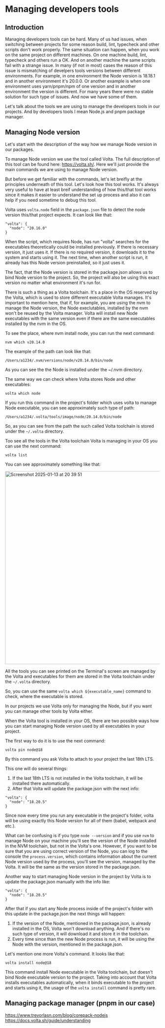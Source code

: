 # Managing developers tools

## Introduction

Managing developers tools can be hard. Many of us had issues, when switching between projects for some reason build, lint, typecheck and other scripts don't work properly. The same situation can happen, when you work on the same project on different machines. On one machine build, lint, typecheck and others run a OK. And on another machine the same scripts fail with a strange issue. In many (if not in most) cases the reason of this issue is mismatching of develpers tools versions between different environments. For example, in one environment the Node version is 18.18.1 and in another environment it's 20.0.0. Or another example is when one environment uses yarn/pnpm/npm of one version and in another environment the version is different. For many years there were no stable solution for such type of issues. And now we have some of them.

Let's talk about the tools we are using to manage the developers tools in our projects. And by developers tools I mean Node.js and pnpm package manager.

## Managing Node version

Let's start with the description of the way how we manage Node version in our packages.

To manage Node version we use the tool called Volta. The full description of this tool can be found here: https://volta.sh/. Here we'll just provide the main commands we are using to manage Node version.

But before we get familiar with the commands, let's let breifly at the principles underneath of this tool. Let's look how this tool works. It's always very useful to have at least breif understanding of how this/that tool works since it makes it easier to understand the set up process and also it can help if you need sometime to debug this tool.

Volta uses `volta.node` field in the `package.json` file to detect the node version this/that project expects. It can look like that:

```
"volta": {
  "node": "20.16.0"
}
```

When the script, which requires Node, has run "volta" searches for the executables theoretically could be installed previously. If there is necessary version, it just uses it. If there is no required version, it downloads it to the system and starts using it. The next time, when another script is run, it already has this Node version preinstalled, so it just uses it.

The fact, that the Node version is stored in the package.json allows us to bind Node version to the project. So, the project will also be using this exact version no matter what environment it's run for.

There is such a thing as a Volta toolchain. It's a place in the OS reserved by the Volta, which is used to store different executable Volta manages. It's important to mention here, that if, for example, you are using the nvm to manage the Node version, the Node execlutables, installed by the nvm won't be reused by the Volta manager. Volta will install new Node executables with the same version even if there are the same executables installed by the nvm in the OS.

To see the place, where nvm install node, you can run the next command:

```
nvm which v20.14.0
```

The example of the path can look like that:

```
/Users/a1234/.nvm/versions/node/v20.14.0/bin/node
```

As you can see the the Node is installed under the ~/.nvm directory.

The same way we can check where Volta stores Node and other executables:

```
volta which node
```
If you run this command in the project's folder which uses volta to manage Node executable, you can see approximately such type of path:

```
/Users/a1234/.volta/tools/image/node/20.14.0/bin/node
```

So, as you can see from the path the such called Volta toolchain is stored under the `~/.volta` directory.

Too see all the tools in the Volta toolchain Volta is managing in your OS you can use the next command:

```
volta list
```

You can see approximately something like that:

<img width="626" alt="Screenshot 2025-01-13 at 20 39 51" src="https://github.com/user-attachments/assets/fde3ac5e-417a-47d0-9402-48cf3a76a95e" />

All the tools you can see printed on the Terminal's screen are managed by the Volta and executables for them are stored in the Volta toolchain under the `~/.volta` directory.

So, you can use the same `volta which ${executable_name}` command to check, where the executable is stored.

In our projects we use Volta only for managing the Node, but if you want you can manage other tools by Volta either.

When the Volta tool is installed in your OS, there are two possible ways how you can start managing Node version used by all executables in your project.

The first way to do it is to use the next command:

```
volta pin node@18
```

By this command you ask Volta to attach to your project the last 18th LTS.

This one will do several things:

1. If the last 18th LTS is not installed in the Volta toolchain, it will be installed there automatically.
2. After that Volta will update the package.json with the next info:

```
"volta": {
  "node": "18.20.5"
}
```

Since now every time you run any executable in the project's folder, volta will be using exactly this Node version for all of them (babel, webpack and etc.).

What can be confusing is if you type `node --version` and if you use `nvm` to manage Node on your machine you'll see the version of the Node installed in the NVM toolchain, but not in the Volta's one. However, if you want to be sure that you are using correct version of the Node, you can log to the console the `process.version`, which contains information about the current Node version used by the process, you'll see the version, managed by the Volta. It will be the same as the version stored in the package.json.

Another way to start managing Node version in the project by Volta is to update the package.json manually with the info like:

```
"volta": {
  "node": "18.20.5"
}
```

After that if you start any Node process inside of the project's folder with this update in the package.json the next things will happen:

1. If the version of the Node, mentioned in the package.json, is already installed in the OS, Volta won't download anything. And if there's no such type of version, it will download it and store it in the toolchain.
2. Every time since than the new Node process is run, it will be using the Node with the version, mentioned in the package.json.

Let's mention one more Volta's command. It looks like that:

```
volta install node@18
```

This command install Node executable in the Volta toolchain, but doesn't bind Node executable version to the project. Taking into account that Volta installs executables automatically, when it binds executable to the project and starts using it, the usage of the `volta install` command is pretty rare.

## Managing package manager (pnpm in our case)

https://www.trevorlasn.com/blog/corepack-nodejs
https://docs.volta.sh/guide/understanding
